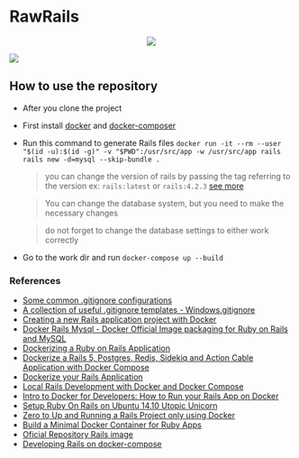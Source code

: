 # RawRails

<p align="center"> 
<img src="http://i.imgur.com/lUoRnnY.png">
</p>

![](http://i.imgur.com/lUoRnnY.png)

## How to use the repository

- After you clone the project
- First install [docker](https://docs.docker.com/engine/installation/) and [docker-composer](https://docs.docker.com/compose/install/)
- Run this command to generate Rails files ```docker run -it --rm --user "$(id -u):$(id -g)" -v "$PWD":/usr/src/app -w /usr/src/app rails rails new -d=mysql --skip-bundle .```
   > you can change the version of rails by passing the tag referring to the version ex: ```rails:latest``` or ```rails:4.2.3``` [see more](https://hub.docker.com/r/library/rails/tags/)

   > You can change the database system, but you need to make the necessary changes

   > do not forget to change the database settings to either work correctly
   
- Go to the work dir and run ```docker-compose up --build```



### References
- [Some common .gitignore configurations](https://gist.github.com/octocat/9257657)
- [A collection of useful .gitignore templates - Windows.gitignore](https://github.com/github/gitignore/blob/master/Global/Windows.gitignore)
- [Creating a new Rails application project with Docker](https://github.com/IcaliaLabs/guides/wiki/Creating-a-new-Rails-application-project-with-Docker)
- [Docker Rails Mysql - Docker Official Image packaging for Ruby on Rails and MySQL](https://github.com/nooptr/docker-rails-mysql)
- [Dockerizing a Ruby on Rails Application](https://semaphoreci.com/community/tutorials/dockerizing-a-ruby-on-rails-application)
- [Dockerize a Rails 5, Postgres, Redis, Sidekiq and Action Cable Application with Docker Compose](https://nickjanetakis.com/blog/dockerize-a-rails-5-postgres-redis-sidekiq-action-cable-app-with-docker-compose)
- [Dockerize your Rails Application](https://runnable.com/docker/rails/dockerize-your-ruby-on-rails-application)
- [Local Rails Development with Docker and Docker Compose](https://ashleyconnor.co.uk/2017/07/22/local-rails-development-with-docker-and-docker-compose.html)
- [Intro to Docker for Developers: How to Run your Rails App on Docker](https://www.packet.net/blog/how-to-run-your-rails-app-on-docker/)
- [Setup Ruby On Rails on Ubuntu 14.10 Utopic Unicorn](https://gorails.com/setup/ubuntu/14.10)
- [Zero to Up and Running a Rails Project only using Docker](https://blog.codeminer42.com/zero-to-up-and-running-a-rails-project-only-using-docker-20467e15f1be)
- [Build a Minimal Docker Container for Ruby Apps](https://blog.codeship.com/build-minimal-docker-container-ruby-apps/)
- [Oficial Repository Rails image](https://hub.docker.com/r/library/rails/)
- [Developing Rails on docker-compose](https://engineering.adwerx.com/rails-on-docker-compose-7e2cf235fa0e)
